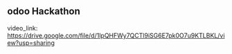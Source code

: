 ## odoo Hackathon
video_link: https://drive.google.com/file/d/1lpQHFWy7QCTl9iSG6E7pk0O7u9KTLBKL/view?usp=sharing
